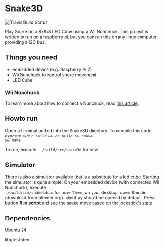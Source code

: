 # Snake3D

![Travis Build Status](https://travis-ci.org/FabianReister/Snake3D.svg?branch=master)

Play Snake on a 8x8x8 LED Cube using a Wii Nunchuck. This project is written to run on a raspberry pi,
but you can run this on any linux computer providing a I2C bus.

## Things you need
  - embedded device (e.g. Raspberry Pi 2)
  - Wii Nunchuck to control snake movement
  - LED Cube


### Wii Nunchuck
To learn more about how to connect a Nunchuck, read [this article](http://web.engr.oregonstate.edu/~johnstay/ece375/pdf/nunchuk.pdf).

## Howto run

Open a terminal and cd into the Snake3D directory. To compile this code, execute
<code>mkdir build && cd build && cmake .. && make </code>

To run, execute
<code> ./build/src/snake3d</code> for now

## Simulator

There is also a simulator available that is a substitute for a led cube. Starting the simulator is quite simple. On your embedded device (with connected Wii Nunchuck), execute <code> ./build/sim/snake3dsim</code> for now.
Then, on your desktop, open Blender (download from blender.org). client.py should be opened by default. Press button **Run script** and see the snake move based on the jockstick's state.


## Dependencies

Ubuntu 24

libgtest-dev